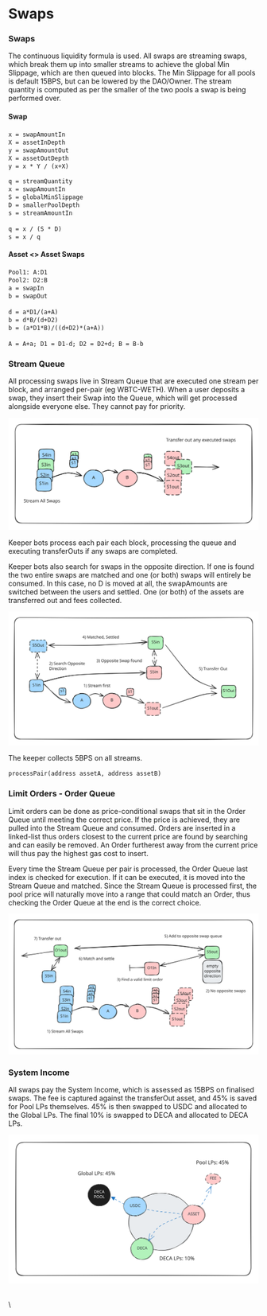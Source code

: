 # Swaps

### Swaps

The continuous liquidity formula is used. All swaps are streaming swaps, which break them up into smaller streams to achieve the global Min Slippage, which are then queued into blocks. The Min Slippage for all pools is default 15BPS, but can be lowered by the DAO/Owner. The stream quantity is computed as per the smaller of the two pools a swap is being performed over.&#x20;

#### Swap

```
x = swapAmountIn
X = assetInDepth
y = swapAmountOut
X = assetOutDepth
y = x * Y / (x+X)
```

```
q = streamQuantity
x = swapAmountIn
S = globalMinSlippage
D = smallerPoolDepth
s = streamAmountIn

q = x / (S * D)
s = x / q
```

#### Asset <> Asset Swaps

```
Pool1: A:D1
Pool2: D2:B
a = swapIn
b = swapOut

d = a*D1/(a+A)
b = d*B/(d+D2)
b = (a*D1*B)/((d+D2)*(a+A))

A = A+a; D1 = D1-d; D2 = D2+d; B = B-b
```

### Stream Queue

All processing swaps live in Stream Queue that are executed one stream per block, and arranged per-pair (eg WBTC-WETH). When a user deposits a swap, they insert their Swap into the Queue, which will get processed alongside everyone else. They cannot pay for priority.&#x20;

<img src="../.gitbook/assets/file.excalidraw (11).svg" alt="" class="gitbook-drawing">

Keeper bots process each pair each block, processing the queue and executing transferOuts if any swaps are completed.&#x20;

Keeper bots also search for swaps in the opposite direction. If one is found the two entire swaps are matched and one (or both) swaps will entirely be consumed. In this case, no D is moved at all, the swapAmounts are switched between the users and settled. One (or both) of the assets are transferred out and fees collected.&#x20;

<img src="../.gitbook/assets/file.excalidraw (12).svg" alt="" class="gitbook-drawing">

The keeper collects 5BPS on all streams.&#x20;

```
processPair(address assetA, address assetB)
```

### Limit Orders - Order Queue

Limit orders can be done as price-conditional swaps that sit in the Order Queue until meeting the correct price. If the price is achieved, they are pulled into the Stream Queue and consumed. Orders are inserted in a linked-list thus orders closest to the current price are found by searching and can easily be removed. An Order furtherest away from the current price will thus pay the highest gas cost to insert.&#x20;

Every time the Stream Queue per pair is processed, the Order Queue last index is checked for execution. If it can be executed, it is moved into the Stream Queue and matched. Since the Stream Queue is processed first, the pool price will naturally move into a range that could match an Order, thus checking the Order Queue at the end is the correct choice.&#x20;

<img src="../.gitbook/assets/file.excalidraw (13).svg" alt="" class="gitbook-drawing">

### System Income

All swaps pay the System Income, which is assessed as 15BPS on finalised swaps. The fee is captured against the transferOut asset, and 45% is saved for Pool LPs themselves. 45% is then swapped to USDC and allocated to the Global LPs. The final 10% is swapped to DECA and allocated to DECA LPs.&#x20;

<img src="../.gitbook/assets/file.excalidraw (4).svg" alt="" class="gitbook-drawing">

\
\
